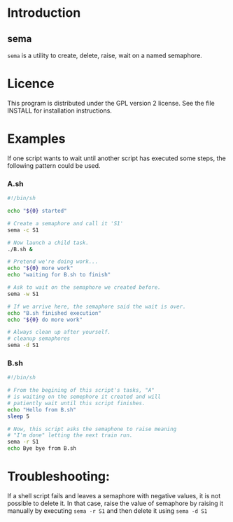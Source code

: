 # Introduction

## sema 
`sema` is a utility to create, delete, raise, wait on a named semaphore.

# Licence
This program is distributed under the GPL version 2 license.
See the file INSTALL for installation instructions.

# Examples

If one script wants to wait until another script has executed some steps, the following pattern could be used.

### A.sh 
~~~sh
#!/bin/sh

echo "${0} started"

# Create a semaphore and call it 'S1'
sema -c S1

# Now launch a child task.
./B.sh &

# Pretend we're doing work...
echo "${0} more work"
echo "waiting for B.sh to finish"

# Ask to wait on the semaphore we created before.
sema -w S1

# If we arrive here, the semaphore said the wait is over.
echo "B.sh finished execution"
echo "${0} do more work"

# Always clean up after yourself.
# cleanup semaphores
sema -d S1
~~~

### B.sh
~~~sh
#!/bin/sh

# From the begining of this script's tasks, "A"
# is waiting on the semephore it created and will
# patiently wait until this script finishes.
echo "Hello from B.sh"
sleep 5

# Now, this script asks the semaphone to raise meaning
# "I'm done" letting the next train run.
sema -r S1
echo Bye bye from B.sh
~~~

# Troubleshooting:
If a shell script fails and leaves a semaphore with negative values, it is not possible to delete it.
In that case, raise the value of semaphore by raising it manually by executing `sema -r S1` and then delete it using `sema -d S1`
